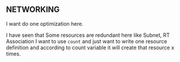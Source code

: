 ## NETWORKING

I want do one optimization here.

I have seen that Some resources are redundant here like Subnet, RT Association I want to use `count` and just want to write one resource definition and according to count variable it will create that resource x times.